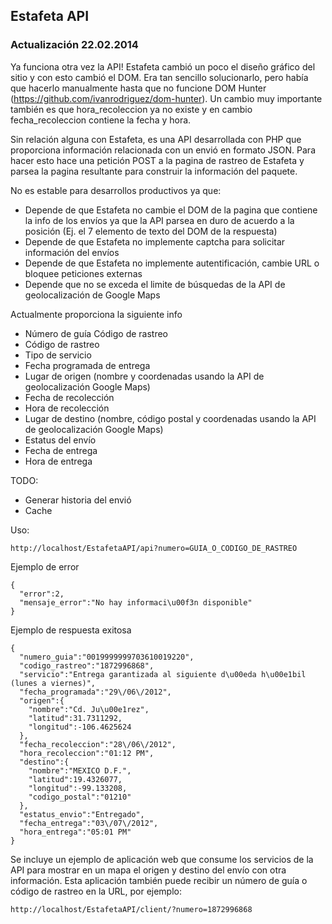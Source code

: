 Estafeta API
----------------

### Actualización 22.02.2014
Ya funciona otra vez la API! Estafeta cambió un poco el diseño gráfico del sitio y con esto cambió el DOM. Era tan sencillo solucionarlo, pero había que hacerlo manualmente hasta que no funcione DOM Hunter (https://github.com/ivanrodriguez/dom-hunter).
Un cambio muy importante también es que hora_recoleccion ya no existe y en cambio fecha_recoleccion contiene la fecha y hora.

Sin relación alguna con Estafeta, es una API desarrollada con PHP que proporciona información relacionada con un envió en formato JSON. Para hacer esto hace una petición POST a la pagina de rastreo de Estafeta y parsea la pagina resultante para construir la información del paquete.

No es estable para desarrollos productivos ya que:

 - Depende de que Estafeta no cambie el DOM de la pagina que contiene la info de los envíos ya que la API parsea en duro de acuerdo a la posición (Ej. el 7 elemento de texto del DOM de la respuesta)
 - Depende de que Estafeta no implemente captcha para solicitar información del envíos
 - Depende de que Estafeta no implemente autentificación, cambie URL o bloquee peticiones externas
 - Depende que no se exceda el limite de búsquedas de la API de geolocalización de Google Maps

Actualmente proporciona la siguiente info

 - Número de guía Código de rastreo
 - Código de rastreo
 - Tipo de servicio
 - Fecha programada de entrega
 - Lugar de origen (nombre y coordenadas usando la API de geolocalización Google Maps)
 - Fecha de recolección
 - Hora de recolección
 - Lugar de destino (nombre, código postal y coordenadas usando la API de geolocalización Google Maps)
 - Estatus del envío
 - Fecha de entrega
 - Hora de entrega

TODO:

 - Generar historia del envió
 - Cache

Uso:

    http://localhost/EstafetaAPI/api?numero=GUIA_O_CODIGO_DE_RASTREO

Ejemplo de error

    ﻿{
      "error":2,
      "mensaje_error":"No hay informaci\u00f3n disponible"
    }

Ejemplo de respuesta exitosa

    ﻿{
      "numero_guia":"0019999999703610019220",
      "codigo_rastreo":"1872996868",
      "servicio":"Entrega garantizada al siguiente d\u00eda h\u00e1bil (lunes a viernes)",
      "fecha_programada":"29\/06\/2012",
      "origen":{
        "nombre":"Cd. Ju\u00e1rez",
        "latitud":31.7311292,
        "longitud":-106.4625624
      },
      "fecha_recoleccion":"28\/06\/2012",
      "hora_recoleccion":"01:12 PM",
      "destino":{
        "nombre":"MEXICO D.F.",
        "latitud":19.4326077,
        "longitud":-99.133208,
        "codigo_postal":"01210"
      },
      "estatus_envio":"Entregado",
      "fecha_entrega":"03\/07\/2012",
      "hora_entrega":"05:01 PM"
    }
    
Se incluye un ejemplo de aplicación web que consume los servicios de la API para mostrar en un mapa el origen y destino del envío con otra información. Esta aplicación también puede recibir un número de guía o código de rastreo en la URL, por ejemplo:

    http://localhost/EstafetaAPI/client/?numero=1872996868
